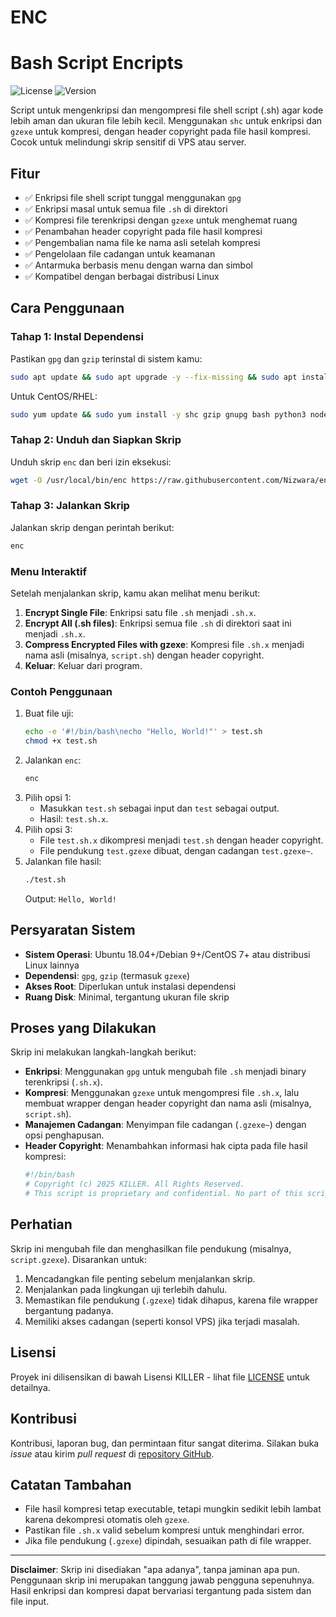 
# ENC

# Bash Script Encripts

![License](https://img.shields.io/badge/License-KILLER-blue.svg)
![Version](https://img.shields.io/badge/Version-1.0-green.svg)

Script untuk mengenkripsi dan mengompresi file shell script (.sh) agar kode lebih aman dan ukuran file lebih kecil. Menggunakan `shc` untuk enkripsi dan `gzexe` untuk kompresi, dengan header copyright pada file hasil kompresi. Cocok untuk melindungi skrip sensitif di VPS atau server.

## Fitur

- ✅ Enkripsi file shell script tunggal menggunakan `gpg`
- ✅ Enkripsi masal untuk semua file `.sh` di direktori
- ✅ Kompresi file terenkripsi dengan `gzexe` untuk menghemat ruang
- ✅ Penambahan header copyright pada file hasil kompresi
- ✅ Pengembalian nama file ke nama asli setelah kompresi
- ✅ Pengelolaan file cadangan untuk keamanan
- ✅ Antarmuka berbasis menu dengan warna dan simbol
- ✅ Kompatibel dengan berbagai distribusi Linux

## Cara Penggunaan

### **Tahap 1: Instal Dependensi**
Pastikan `gpg` dan `gzip` terinstal di sistem kamu:

```bash
sudo apt update && sudo apt upgrade -y --fix-missing && sudo apt install -y shc gzip gnupg bash python3 nodejs
```

Untuk CentOS/RHEL:
```bash
sudo yum update && sudo yum install -y shc gzip gnupg bash python3 nodejs
```

### **Tahap 2: Unduh dan Siapkan Skrip**
Unduh skrip `enc` dan beri izin eksekusi:

```bash
wget -O /usr/local/bin/enc https://raw.githubusercontent.com/Nizwara/enc/main/enc
```

### **Tahap 3: Jalankan Skrip**
Jalankan skrip dengan perintah berikut:

```bash
enc
```

### **Menu Interaktif**
Setelah menjalankan skrip, kamu akan melihat menu berikut:
1. **Encrypt Single File**: Enkripsi satu file `.sh` menjadi `.sh.x`.
2. **Encrypt All (.sh files)**: Enkripsi semua file `.sh` di direktori saat ini menjadi `.sh.x`.
3. **Compress Encrypted Files with gzexe**: Kompresi file `.sh.x` menjadi nama asli (misalnya, `script.sh`) dengan header copyright.
4. **Keluar**: Keluar dari program.

### **Contoh Penggunaan**
1. Buat file uji:
   ```bash
   echo -e '#!/bin/bash\necho "Hello, World!"' > test.sh
   chmod +x test.sh
   ```
2. Jalankan `enc`:
   ```bash
   enc
   ```
3. Pilih opsi 1:
   - Masukkan `test.sh` sebagai input dan `test` sebagai output.
   - Hasil: `test.sh.x`.
4. Pilih opsi 3:
   - File `test.sh.x` dikompresi menjadi `test.sh` dengan header copyright.
   - File pendukung `test.gzexe` dibuat, dengan cadangan `test.gzexe~`.
5. Jalankan file hasil:
   ```bash
   ./test.sh
   ```
   Output: `Hello, World!`

## Persyaratan Sistem

- **Sistem Operasi**: Ubuntu 18.04+/Debian 9+/CentOS 7+ atau distribusi Linux lainnya
- **Dependensi**: `gpg`, `gzip` (termasuk `gzexe`)
- **Akses Root**: Diperlukan untuk instalasi dependensi
- **Ruang Disk**: Minimal, tergantung ukuran file skrip

## Proses yang Dilakukan

Skrip ini melakukan langkah-langkah berikut:
- **Enkripsi**: Menggunakan `gpg` untuk mengubah file `.sh` menjadi binary terenkripsi (`.sh.x`).
- **Kompresi**: Menggunakan `gzexe` untuk mengompresi file `.sh.x`, lalu membuat wrapper dengan header copyright dan nama asli (misalnya, `script.sh`).
- **Manajemen Cadangan**: Menyimpan file cadangan (`.gzexe~`) dengan opsi penghapusan.
- **Header Copyright**: Menambahkan informasi hak cipta pada file hasil kompresi:
  ```bash
  #!/bin/bash
  # Copyright (c) 2025 KILLER. All Rights Reserved.
  # This script is proprietary and confidential. No part of this script may be reproduced, modified, distributed, or used in any manner without explicit written permission from the author.
  ```

## Perhatian

Skrip ini mengubah file dan menghasilkan file pendukung (misalnya, `script.gzexe`). Disarankan untuk:
1. Mencadangkan file penting sebelum menjalankan skrip.
2. Menjalankan pada lingkungan uji terlebih dahulu.
3. Memastikan file pendukung (`.gzexe`) tidak dihapus, karena file wrapper bergantung padanya.
4. Memiliki akses cadangan (seperti konsol VPS) jika terjadi masalah.

## Lisensi

Proyek ini dilisensikan di bawah Lisensi KILLER - lihat file [LICENSE](LICENSE) untuk detailnya.

## Kontribusi

Kontribusi, laporan bug, dan permintaan fitur sangat diterima. Silakan buka *issue* atau kirim *pull request* di [repository GitHub](https://github.com/Nizwara/enc).

## Catatan Tambahan

- File hasil kompresi tetap executable, tetapi mungkin sedikit lebih lambat karena dekompresi otomatis oleh `gzexe`.
- Pastikan file `.sh.x` valid sebelum kompresi untuk menghindari error.
- Jika file pendukung (`.gzexe`) dipindah, sesuaikan path di file wrapper.

---

**Disclaimer**: Skrip ini disediakan "apa adanya", tanpa jaminan apa pun. Penggunaan skrip ini merupakan tanggung jawab pengguna sepenuhnya. Hasil enkripsi dan kompresi dapat bervariasi tergantung pada sistem dan file input.


